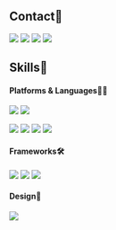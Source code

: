 
## Contact📱

[<img src="https://img.shields.io/badge/Dorodong96-181717?style=flat-square&logo=GitHub&logoColor=white"/>](https://github.com/Dorodong96)
[<img src="https://img.shields.io/badge/dk143496@gmail.com-EA4335?style=flat-square&logo=Gmail&logoColor=white"/>]()
[<img src="https://img.shields.io/badge/Dongkyu Kim-0A66C2?style=flat-square&logo=LinkedIn&logoColor=white"/>](https://www.linkedin.com/in/cali-kim/)
[<img src="https://img.shields.io/badge/Blog-000000?style=flat-square&logo=Notion&logoColor=white"/>](https://cali-log.oopy.io/)



## Skills👊

#### Platforms & Languages🧑‍💻

<img src="https://img.shields.io/badge/iOS-000000?style=flat-square&logo=iOS&logoColor=white"/> <img src="https://img.shields.io/badge/ROS-22314E?style=flat-square&logo=ROS&logoColor=white"/>

<img src="https://img.shields.io/badge/Swift-F05138?style=flat-square&logo=Swift&logoColor=white"/> <img src="https://img.shields.io/badge/Python-3776AB?style=flat-square&logo=Python&logoColor=white"/> <img src="https://img.shields.io/badge/C-A8B9CC?style=flat-square&logo=C&logoColor=white"/> <img src="https://img.shields.io/badge/C++-00599C?style=flat-square&logo=Cplusplus&logoColor=white"/>

#### Frameworks🛠

<img src="https://img.shields.io/badge/Git-F05032?style=flat-square&logo=Git&logoColor=white"/> <img src="https://img.shields.io/badge/Firebase-FFCA28?style=flat-square&logo=Firebase&logoColor=white"/> <img src="https://img.shields.io/badge/OpenCV-5C3EE8?style=flat-square&logo=OpenCV&logoColor=white"/>

#### Design🎨
<img src="https://img.shields.io/badge/Figma-F24E1E?style=flat-square&logo=Figma&logoColor=white"/>

